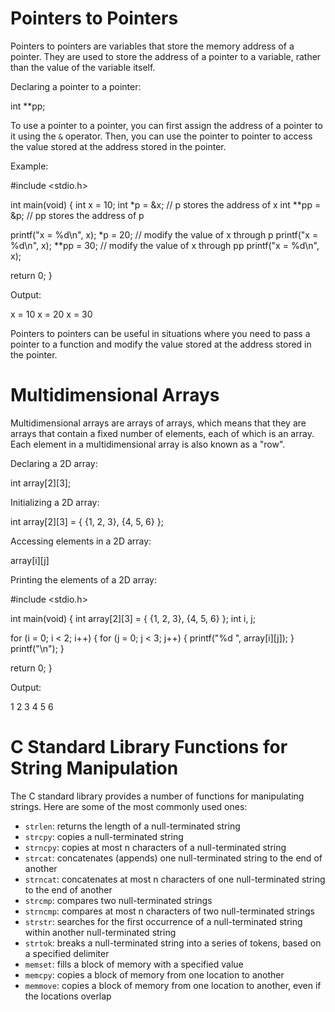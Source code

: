 # Pointers to Pointers

Pointers to pointers are variables that store the memory address of a pointer. They are used to store the address of a pointer to a variable, rather than the value of the variable itself.

Declaring a pointer to a pointer:

int **pp;

To use a pointer to a pointer, you can first assign the address of a pointer to it using the `&` operator. Then, you can use the pointer to pointer to access the value stored at the address stored in the pointer.

Example:

#include <stdio.h>

int main(void)
{
   int x = 10;
   int *p = &x;  // p stores the address of x
   int **pp = &p;  // pp stores the address of p

   printf("x = %d\n", x);
   *p = 20;  // modify the value of x through p
   printf("x = %d\n", x);
   **pp = 30;  // modify the value of x through pp
   printf("x = %d\n", x);

   return 0;
}

Output:

x = 10
x = 20
x = 30

Pointers to pointers can be useful in situations where you need to pass a pointer to a function and modify the value stored at the address stored in the pointer.

# Multidimensional Arrays

Multidimensional arrays are arrays of arrays, which means that they are arrays that contain a fixed number of elements, each of which is an array. Each element in a multidimensional array is also known as a "row".

Declaring a 2D array:

int array[2][3];

Initializing a 2D array:

int array[2][3] = {
   {1, 2, 3},
   {4, 5, 6}
};

Accessing elements in a 2D array:

array[i][j]

Printing the elements of a 2D array:

#include <stdio.h>

int main(void)
{
   int array[2][3] = {
      {1, 2, 3},
      {4, 5, 6}
   };
   int i, j;

   for (i = 0; i < 2; i++) {
      for (j = 0; j < 3; j++) {
         printf("%d ", array[i][j]);
      }
      printf("\n");
   }

   return 0;
}

Output:

1 2 3
4 5 6

# C Standard Library Functions for String Manipulation

The C standard library provides a number of functions for manipulating strings. Here are some of the most commonly used ones:

- `strlen`: returns the length of a null-terminated string
- `strcpy`: copies a null-terminated string
- `strncpy`: copies at most n characters of a null-terminated string
- `strcat`: concatenates (appends) one null-terminated string to the end of another
- `strncat`: concatenates at most n characters of one null-terminated string to the end of another
- `strcmp`: compares two null-terminated strings
- `strncmp`: compares at most n characters of two null-terminated strings
- `strstr`: searches for the first occurrence of a null-terminated string within another null-terminated string
- `strtok`: breaks a null-terminated string into a series of tokens, based on a specified delimiter
- `memset`: fills a block of memory with a specified value
- `memcpy`: copies a block of memory from one location to another
- `memmove`: copies a block of memory from one location to another, even if the locations overlap